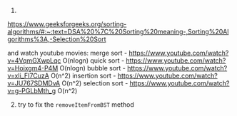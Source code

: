 1)
https://www.geeksforgeeks.org/sorting-algorithms/#:~:text=DSA%20%7C%20Sorting%20meaning-,Sorting%20Algorithms%3A,-Selection%20Sort

and watch youtube movies:
merge sort - https://www.youtube.com/watch?v=4VqmGXwpLqc O(nlogn)
quick sort - https://www.youtube.com/watch?v=Hoixgm4-P4M O(nlogn)
bubble sort - https://www.youtube.com/watch?v=xli_FI7CuzA O(n^2)
insertion sort - https://www.youtube.com/watch?v=JU767SDMDvA O(n^2)
selection sort - https://www.youtube.com/watch?v=g-PGLbMth_g O(n^2)


2) try to fix the `removeItemFromBST` method
